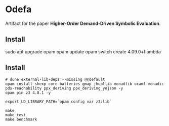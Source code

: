 Odefa
=====

Artifact for the paper **Higher-Order Demand-Driven Symbolic Evaluation**.


Install
-------

sudo apt upgrade opam
opam update
opam switch create 4.09.0+flambda

Install
-------


```
# dune external-lib-deps --missing @@default
opam install shexp core batteries gmap jhupllib monadlib ocaml-monadic pds-reachability ppx_deriving ppx_deriving_yojson -y
opam pin z3 4.8.1 -y
```

```
export LD_LIBRARY_PATH=`opam config var z3:lib`
````


```
make
make test
make benchmark
```
